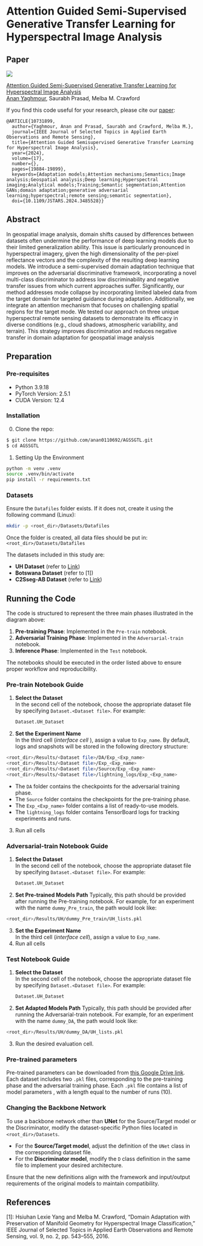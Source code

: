 # Attention Guided Semi-Supervised Generative Transfer Learning for Hyperspectral Image Analysis
## Paper
![](./framework.png)

[Attention Guided Semi-Supervised Generative Transfer Learning for Hyperspectral Image Analysis](https://ieeexplore.ieee.org/document/10731899)  
 [Anan Yaghmour](https://github.com/anan0110692),  Saurabh Prasad, Melba M. Crawford


If you find this code useful for your research, please cite our [paper](https://ieeexplore.ieee.org/document/10731899):

```
@ARTICLE{10731899,
  author={Yaghmour, Anan and Prasad, Saurabh and Crawford, Melba M.},
  journal={IEEE Journal of Selected Topics in Applied Earth Observations and Remote Sensing}, 
  title={Attention Guided Semisupervised Generative Transfer Learning for Hyperspectral Image Analysis}, 
  year={2024},
  volume={17},
  number={},
  pages={19884-19899},
  keywords={Adaptation models;Attention mechanisms;Semantics;Image analysis;Geospatial analysis;Deep learning;Hyperspectral imaging;Analytical models;Training;Semantic segmentation;Attention GANs;domain adaptation;generative adversarial learning;hyperspectral;remote sensing;semantic segmentation},
  doi={10.1109/JSTARS.2024.3485528}}

```
## Abstract
In geospatial image analysis, domain shifts caused by differences between datasets often undermine the performance of deep learning models due to their limited generalization ability. This issue is particularly pronounced in hyperspectral imagery, given the high dimensionality of the per-pixel reflectance vectors and the complexity of the resulting deep learning models. We introduce a semi-supervised domain adaptation technique that improves on the adversarial discriminative framework, incorporating a novel multi-class discriminator to address low discriminability and negative transfer issues from which current approaches suffer. Significantly, our method addresses mode collapse by incorporating limited labeled data from the target domain for targeted guidance during adaptation. Additionally, we integrate an attention mechanism that focuses on challenging spatial regions for the target mode. We tested our approach on three unique hyperspectral remote sensing datasets to demonstrate its efficacy in diverse conditions (e.g., cloud shadows, atmospheric variability, and terrain). This strategy improves discrimination and reduces negative transfer in domain adaptation for geospatial image analysis

## Preparation

### Pre-requisites
* Python 3.9.18
* PyTorch Version: 2.5.1
* CUDA Version: 12.4
### Installation
0. Clone the repo:
```bash
$ git clone https://github.com/anan0110692/AGSSGTL.git
$ cd AGSSGTL
```

1. Setting Up the Environment
```bash
python -m venv .venv
source .venv/bin/activate  
pip install -r requirements.txt
```
### Datasets

Ensure the `Datafiles` folder exists. If it does not, create it using the following command (Linux):

```bash
mkdir -p <root_dir>/Datasets/Datafiles
```
Once the folder is created, all data files should be put  in:
```<root_dir>/Datasets/Datafiles```

The datasets included in this study are:

- **UH Dataset** (refer to [Link](https://machinelearning.ee.uh.edu/2013-ieee-grss-data-fusion-contest/))
- **Botswana Dataset** (refer to [1])
- **C2Sseg-AB Dataset** (refer to [Link](https://github.com/danfenghong))



## Running the Code

The code is structured to represent the three main phases illustrated in the diagram above:

1. **Pre-training Phase**: Implemented in the `Pre-train` notebook.
2. **Adversarial Training Phase**: Implemented in the `Adversarial-train` notebook.
3. **Inference Phase**: Implemented in the `Test` notebook.

The notebooks should be executed in the order listed above to ensure proper workflow and reproducibility.

### Pre-train Notebook Guide

1. **Select the Dataset**  
   In the second cell of the notebook, choose the appropriate dataset file by specifying `Dataset.<Dataset file>`. For example:
   ```python
   Dataset.UH_Dataset
2. **Set the Experiment Name**  
   In the third cell (*interface cell* ), assign a value to `Exp_name`. By default, logs and snapshots will be stored in the following directory structure:   

```bash
<root_dir>/Results/<Dataset file>/DA/Exp_<Exp_name>
<root_dir>/Results/<Dataset file>/Exp_<Exp_name>
<root_dir>/Results/<Dataset file>/Source/Exp_<Exp_name>
<root_dir>/Results/<Dataset file>/lightning_logs/Exp_<Exp_name>
```

- The `DA` folder contains the checkpoints for the adversarial training phase.  
- The `Source` folder contains the checkpoints for the pre-training phase.  
- The `Exp_<Exp_name>` folder contains a list of ready-to-use models.  
- The `lightning_logs` folder contains TensorBoard logs for tracking experiments and runs.
3. Run all cells

  ### Adversarial-train Notebook Guide

1. **Select the Dataset**  
   In the second cell of the notebook, choose the appropriate dataset file by specifying `Dataset.<Dataset file>`. For example:
   ```python
   Dataset.UH_Dataset
2. **Set Pre-trained Models Path**
   Typically, this path should be provided after running the Pre-training notebook. For example, for an experiment with the name `dummy_Pre_train`, the path would look like:

```bash
<root_dir>/Results/UH/dummy_Pre_train/UH_lists.pkl
```
   
3. **Set the Experiment Name**  
   In the third cell (*interface cell*), assign a value to `Exp_name`. 
4. Run all cells

### Test Notebook Guide

1. **Select the Dataset**  
   In the second cell of the notebook, choose the appropriate dataset file by specifying `Dataset.<Dataset file>`. For example:
   ```python
   Dataset.UH_Dataset
2. **Set Adapted Models Path**
   Typically, this path should be provided after running the Adversarial-train notebook. For example, for an experiment with the name `dummy_DA`, the path would look like:

```bash
<root_dir>/Results/UH/dummy_DA/UH_lists.pkl
```
   
 
3. Run the desired evaluation cell.

### Pre-trained parameters
Pre-trained parameters can be downloaded from [this Google Drive link](https://drive.google.com/drive/folders/1bVt_3WdXlyMq80Y9cF7XoustsMOKj949?usp=sharing). Each dataset includes two `.pkl` files, corresponding to the pre-training phase and the adversarial training phase. Each `.pkl` file contains a list of model parameters , with a length equal to the number of runs (10).
### Changing the Backbone Network

To use a backbone network other than **UNet** for the Source/Target model or the Discriminator, modify the dataset-specific Python files located in `<root_dir>/Datasets`. 

- For the **Source/Target model**, adjust the definition of the `UNet` class in the corresponding dataset file.  
- For the **Discriminator model**, modify the `D` class definition in the same file to implement your desired architecture.

Ensure that the new definitions align with the framework and input/output requirements of the original models to maintain compatibility.

## References
[1]: Hsiuhan Lexie Yang and Melba M. Crawford, “Domain Adaptation with Preservation of Manifold Geometry for Hyperspectral Image Classification,” IEEE Journal of Selected Topics in Applied Earth Observations and Remote Sensing, vol. 9, no. 2, pp. 543–555, 2016.
